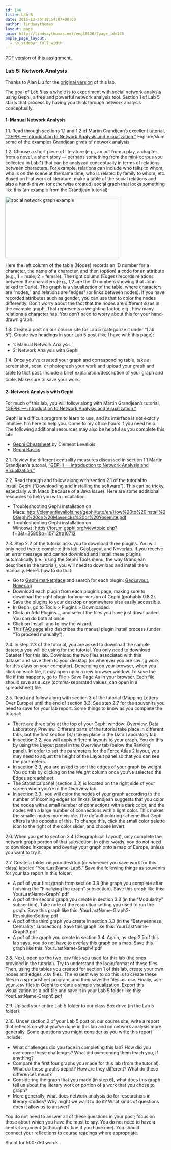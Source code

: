 ```yaml
---
id: 146
title: Lab 5
date: 2015-12-26T18:54:07+00:00
author: lindsaythomas
layout: page
guid: http://lindsaythomas.net/engl8120/?page_id=146
ample_page_layout:
  - no_sidebar_full_width
---
```

<a href="http://lindsaythomas.net/engl8120/wp-content/uploads/sites/12/2015/12/Lab-5-ENGL-8120-S16.pdf" rel="">PDF version of this assignment</a>.

### **Lab 5: Network Analysis**

Thanks to Alan Liu for the <a href="http://english197s2015.pbworks.com/w/page/93936740/Practicum%20Assignments#practicum6" target="_blank">original version</a> of this lab.

The goal of Lab 5 as a whole is to experiment with social network analysis using Gephi, a free and powerful network analysis tool. Section 1 of Lab 5 starts that process by having you think through network analysis conceptually.

#### 1: Manual Network Analysis

1.1. Read through sections 1.1 and 1.2 of Martin Grandjean&#8217;s excellent tutorial, <a href="http://www.martingrandjean.ch/gephi-introduction/" target="_blank">&#8220;GEPHI &#8212; Introduction to Network Analysis and Visualization.&#8221;</a> Explore/skim some of the examples Grandjean gives of network analysis.

1.2. Choose a short piece of literature (e.g., an act from a play, a chapter from a novel, a short story &#8212; perhaps something from the mini-corpus you collected in Lab 1) that can be analyzed conceptually in terms of relations between characters. For example, relations can include who talks to whom, who is on the scene at the same time, who is related by family to whom, etc. Based on that work of literature, make a table of the social relations and also a hand-drawn (or otherwise created) social graph that looks something like this (an example from the Grandjean tutorial):

<a href="http://lindsaythomas.net/engl8120/wp-content/uploads/sites/12/2015/12/GraphExample.png" rel="attachment wp-att-147"><img class=" wp-image-147 aligncenter" src="http://lindsaythomas.net/engl8120/wp-content/uploads/sites/12/2015/12/GraphExample-300x162.png" alt="social network graph example" width="357" height="193" srcset="http://lindsaythomas.net/engl8120/wp-content/uploads/sites/12/2015/12/GraphExample-300x162.png 300w, http://lindsaythomas.net/engl8120/wp-content/uploads/sites/12/2015/12/GraphExample-768x414.png 768w, http://lindsaythomas.net/engl8120/wp-content/uploads/sites/12/2015/12/GraphExample-1024x551.png 1024w, http://lindsaythomas.net/engl8120/wp-content/uploads/sites/12/2015/12/GraphExample.png 1300w" sizes="(max-width: 357px) 100vw, 357px" /></a>

Here the left column of the table (Nodes) records an ID number for a character, the name of a character, and then (option) a code for an attribute (e.g., 1 = male, 2 = female). The right column (Edges) records relations between the characters (e.g., 1,2 are the ID numbers showing that John talked to Carla). The graph is a visualization of the table, where characters are &#8220;nodes,&#8221; and relations are &#8220;edges&#8221; (or links between nodes). If you have recorded attributes such as gender, you can use that to color the nodes differently. Don&#8217;t worry about the fact that the nodes are different sizes in the example graph. That represents a weighting factor, e.g., how many relations a character has. You don&#8217;t need to worry about this for your hand-drawn graph.

1.3. Create a post on our course site for Lab 5 (categorize it under &#8220;Lab 5&#8221;). Create two headings in your Lab 5 post (like I have with this page):

  * 1: Manual Network Analysis
  * 2: Network Analysis with Gephi

1.4. Once you&#8217;ve created your graph and corresponding table, take a screenshot, scan, or photograph your work <span style="line-height: 1.5;">and upload your graph and table to that post. Include a brief explanation/description of your graph and table. Make sure to save your work.</span>

#### 2: Network Analysis with Gephi

For much of this lab, you will follow along with Martin Grandjean&#8217;s tutorial, <a href="http://www.martingrandjean.ch/gephi-introduction/" target="_blank">&#8220;GEPHI &#8212; Introduction to Network Analysis and Visualization.&#8221;</a>

Gephi is a difficult program to learn to use, and its interface is not exactly intuitive. I&#8217;m here to help you. Come to my office hours if you need help. The following additional resources may also be helpful as you complete this lab:

  * <a href="http://www.clementlevallois.net/gephi/tuto/en/gephi_cheat%20sheets_en.pdf" target="_blank">Gephi Cheatsheet</a> by Clement Levallois
  * <a href="http://www.kateto.net/wordpress/wp-content/uploads/2012/12/COMM645%20-%20Gephi%20Handout.pdf" target="_blank">Gephi Basics</a>

2.1. Review the different centrality measures discussed in section 1.1 Martin Grandjean&#8217;s tutorial, <a href="http://www.martingrandjean.ch/gephi-introduction/" target="_blank">&#8220;GEPHI &#8212; Introduction to Network Analysis and Visualization.&#8221;</a>

2.2. Read through and follow along with section 2.1 of the tutorial to install <a href="http://gephi.github.io/" target="_blank">Gephi</a> (&#8220;Downloading and installing the software&#8221;). This can be tricky, especially with Macs (because of a Java issue). Here are some additional resources to help you with installation:

  * Troubleshooting Gephi installation on Macs: <a href="http://clementlevallois.net/gephi/tuto/en/How%20to%20install%20Gephi%20on%20Mavericks%20or%20Yosemite.pdf" target="_blank">http://clementlevallois.net/gephi/tuto/en/How%20to%20install%20Gephi%20on%20Mavericks%20or%20Yosemite.pdf</a>
  * Troubleshooting Gephi installation on Windows: <a href="https://forum.gephi.org/viewtopic.php?f=3&t=3580&p=10712#p10712" target="_blank">https://forum.gephi.org/viewtopic.php?f=3&t=3580&p=10712#p10712</a>

2.3. Step 2.2 of the tutorial asks you to download three plugins. You will only need two to complete this lab: GeoLayout and Noverlap. If you receive an error message and cannot download and install these plugins automatically (i.e., using the Gephi Tools menu, the way Grandjean describes in the tutorial), you will need to download and install them manually. Here&#8217;s how to do that:

  * Go to <a href="https://marketplace.gephi.org/" target="_blank">Gephi marketplace</a> and search for each plugin: <a href="https://marketplace.gephi.org/plugin/geolayout/" target="_blank">GeoLayout</a>, <a href="https://marketplace.gephi.org/plugin/noverlap/" target="_blank">Noverlap</a>
  * Download each plugin from each plugin&#8217;s page, making sure to download the right plugin for your version of Gephi (probably 0.8.2).
  * Save the plugins to your desktop or somewhere else easily accessible.
  * In Gephi, go to Tools > Plugins > Downloaded.
  * Click on Add Plugins…, and select the files you have just downloaded. You can do both at once.
  * Click on Install, and follow the wizard.
  * This <a href="https://marketplace.gephi.org/faq/" target="_blank">FAQ page</a> also describes the manual plugin install process (under &#8220;To proceed manually&#8221;).

2.4. In step 2.3 of the tutorial, you are asked to download the sample datasets you will be using for the tutorial. You only need to download Dataset 1 for this lab. Download the two files associated with this dataset and save them to your desktop (or wherever you are saving work for this class on your computer). Depending on your browser, when you click on each file, it may open up in a new browser window. To save the file if this happens, go to File > Save Page As in your browser. Each file should save as a .csv (comma-separated values, can open in a spreadsheet) file.

2.5. Read and follow along with section 3 of the tutorial (Mapping Letters Over Europe) until the end of section 3.3. See step 2.7 for the souvenirs you need to save for your lab report. Some things to know as you complete the tutorial:

  * There are three tabs at the top of your Gephi window: Overview, Data Laboratory, Preview. Different parts of the tutorial take place in different tabs, but the first section (3.1) takes place in the Data Laboratory tab.
  * In section 3.2, you will apply different layouts to your graph. You do this by using the Layout panel in the Overview tab (below the Ranking panel). In order to set the parameters for the Force Atlas 2 layout, you may need to adjust the height of the Layout panel so that you can see the parameters.
  * In section 3.3, you are asked to sort the edges of your graph by weight. You do this by clicking on the Weight column once you&#8217;ve selected the Edges spreadsheet.
  * The Statistics panel (section 3.3) is located on the right side of your screen when you&#8217;re in the Overview tab.
  * In section 3.3., you will color the nodes of your graph according to the number of incoming edges (or links). Grandjean suggests that you color the nodes with a small number of connections with a dark color, and the nodes with a large number of connections with a light color. This makes the smaller nodes more visible. The default coloring scheme that Gephi offers is the opposite of this. To change this, click the small color palette icon to the right of the color slider, and choose Invert.

2.6. When you get to section 3.4 (Geographical Layout), only complete the network graph portion of that subsection. In other words, you do not need to download Inkscape and overlay your graph onto a map of Europe, unless you want to try it.

2.7. Create a folder on your desktop (or wherever you save work for this class) labeled &#8220;YourLastName-Lab5.&#8221; Save the following things as souvenirs for your lab report in this folder:

  * A pdf of your first graph from section 3.3 (the graph you complete after finishing the &#8220;Finalizing the graph&#8221; subsection). Save this graph like this: YourLastName-Graph1.pdf
  * A pdf of the second graph you create in section 3.3 (in the &#8220;Modularity&#8221; subsection). Take note of the resolution setting you used to run the graph. Save this graph like this: YourLastName-Graph2-ResolutionSetting.pdf
  * A pdf of the third graph you create in section 3.3 (in the &#8220;Betweenness Centrality&#8221; subsection). Save this graph like this: YourLastName-Graph3.pdf
  * A pdf of the graph you create in section 3.4. Again, as step 2.5 of this lab says, you do not have to overlay this graph on a map. Save this graph like this: YourLastName-Graph4.pdf

2.8. Next, open up the two .csv files you used for this lab (the ones provided in the tutorial). Try to understand the logic/format of these files. Then, using the tables you created for section 1 of this lab, create your own nodes and edges .csv files. The easiest way to do this is to create these files in a spreadsheet program, and then save the files as .csv. Finally, use your .csv files in Gephi to create a simple visualization. Export this visualization as a pdf file and save it in your Lab 5 folder like this: YourLastName-Graph5.pdf

2.9. Upload your entire Lab 5 folder to our class Box drive (in the Lab 5 folder).

2.10. Under section 2 of your Lab 5 post on our course site, write a report that reflects on what you&#8217;ve done in this lab and on network analysis more generally. Some questions you might consider as you write this report include:

  * What challenges did you face in completing this lab? How did you overcome these challenges? What did overcoming them teach you, if anything?
  * Compare the first four graphs you made for this lab (from the tutorial). What do these graphs depict? How are they different? What do these differences mean?
  * Considering the graph that you made (in step 6), what does this graph tell us about the literary work or portion of a work that you chose to graph?
  * More generally, what does network analysis _do_ for researchers in literary studies? Why might we want to do it? What kinds of questions does it allow us to answer?

You do not need to answer all of these questions in your post; focus on those about which you have the most to say. You do not need to have a central argument (although it’s fine if you have one). You should connect your reflections to course readings where appropriate.

Shoot for 500-750 words.